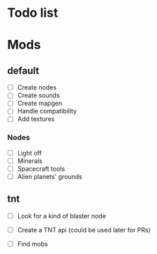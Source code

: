 Todo list
=========

# Mods
## default
 - [ ] Create nodes
 - [ ] Create sounds
 - [ ] Create mapgen
 - [ ] Handle compatibility
 - [ ] Add textures
### Nodes
 - [ ] Light off
 - [ ] Minerals
 - [ ] Spacecraft tools
 - [ ] Alien planets' grounds

## tnt
 - [ ] Look for a kind of blaster node
 - [ ] Create a TNT api (could be used later for PRs)

 - [ ] Find mobs
